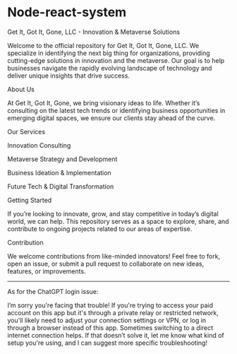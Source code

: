 # Node-react-system
Get It, Got It, Gone, LLC - Innovation & Metaverse Solutions 

Welcome to the official repository for Get It, Got It, Gone, LLC. We specialize in identifying the next big thing for organizations, providing cutting-edge solutions in innovation and the metaverse. Our goal is to help businesses navigate the rapidly evolving landscape of technology and deliver unique insights that drive success. 

About Us 

At Get It, Got It, Gone, we bring visionary ideas to life. Whether it’s consulting on the latest tech trends or identifying business opportunities in emerging digital spaces, we ensure our clients stay ahead of the curve. 

Our Services 

Innovation Consulting 

Metaverse Strategy and Development 

Business Ideation & Implementation 

Future Tech & Digital Transformation


Getting Started 

If you’re looking to innovate, grow, and stay competitive in today’s digital world, we can help. This repository serves as a space to explore, share, and contribute to ongoing projects related to our areas of expertise. 

Contribution 

We welcome contributions from like-minded innovators! Feel free to fork, open an issue, or submit a pull request to collaborate on new ideas, features, or improvements.


--- 

As for the ChatGPT login issue: 

I’m sorry you're facing that trouble! If you're trying to access your paid account on this app but it's through a private relay or restricted network, you'll likely need to adjust your connection settings or VPN, or log in through a browser instead of this app. Sometimes switching to a direct internet connection helps. If that doesn’t solve it, let me know what kind of setup you're using, and I can suggest more specific troubleshooting!
